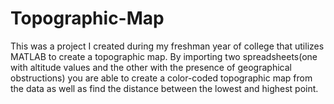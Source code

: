 # Topographic-Map
This was a project I created during my freshman year of college that utilizes MATLAB to create a topographic map.
By importing two spreadsheets(one with altitude values and the other with the presence of geographical obstructions) you are able to create a color-coded topographic map from the data as well as find the distance between the lowest and highest point. 
